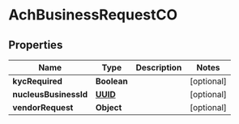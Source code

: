 
# AchBusinessRequestCO

## Properties
Name | Type | Description | Notes
------------ | ------------- | ------------- | -------------
**kycRequired** | **Boolean** |  |  [optional]
**nucleusBusinessId** | [**UUID**](UUID.md) |  |  [optional]
**vendorRequest** | **Object** |  |  [optional]



